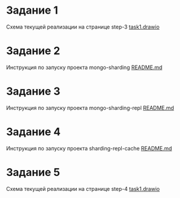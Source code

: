 # Задание 1 
Схема текущей реализации на странице step-3 [task1.drawio](task1.drawio)

# Задание 2
Инструкция по запуску проекта mongo-sharding [README.md](mongo-sharding/README.md)

# Задание 3
Инструкция по запуску проекта mongo-sharding-repl [README.md](mongo-sharding-repl/README.md)

# Задание 4
Инструкция по запуску проекта sharding-repl-cache [README.md](sharding-repl-cache/README.md)

# Задание 5
Схема текущей реализации на странице step-4 [task1.drawio](task1.drawio)